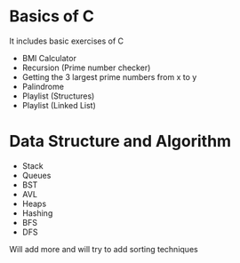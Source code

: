 # Basics of C
It includes basic exercises of C
- BMI Calculator
- Recursion (Prime number checker)
- Getting the 3 largest prime numbers from x to y
- Palindrome 
- Playlist (Structures)
- Playlist (Linked List)

# Data Structure and Algorithm

- Stack
- Queues
- BST
- AVL
- Heaps
- Hashing
- BFS
- DFS

Will add more and will try to add sorting techniques 